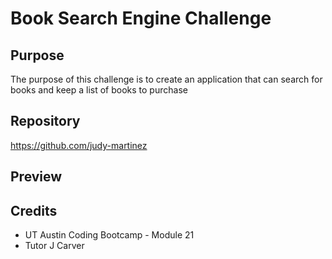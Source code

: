 # Book Search Engine Challenge

## Purpose
The purpose of this challenge is to create an application that can search for books and keep a list of books to purchase

## Repository
https://github.com/judy-martinez

## Preview

## Credits
* UT Austin Coding Bootcamp - Module 21
* Tutor J Carver
